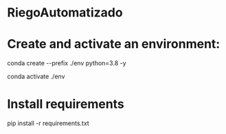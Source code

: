# RiegoAutomatizado 

# Create and activate an environment:
conda create --prefix ./env python=3.8 -y

conda activate ./env

# Install requirements
pip install -r requirements.txt 
